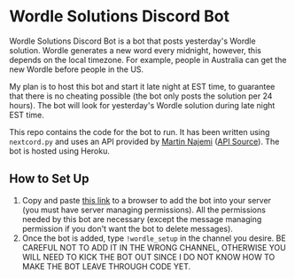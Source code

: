# Wordle Solutions Discord Bot

Wordle Solutions Discord Bot is a bot that posts yesterday's Wordle solution. Wordle generates a new word every midnight, however, this depends on the local timezone. For example, people in Australia can get the new Wordle before people in the US.

My plan is to host this bot and start it late night at EST time, to guarantee that there is no cheating possible (the bot only posts the solution per 24 hours). The bot will look for yesterday's Wordle solution during late night EST time.

This repo contains the code for the bot to run. It has been written using `nextcord.py` and uses an API provided by [Martin Najemi](https://najemi.cz/) ([API Source](https://www.reddit.com/r/wordlegame/comments/siw7oa/answers_api/)). The bot is hosted using Heroku.

## How to Set Up

1. Copy and paste [this link](https://discord.com/api/oauth2/authorize?client_id=939247798195478588&permissions=292057852944&scope=bot) to a browser to add the bot into your server (you must have server managing permissions). All the permissions needed by this bot are necessary (except the message managing permission if you don't want the bot to delete messages).
2. Once the bot is added, type `!wordle_setup` in the channel you desire. BE CAREFUL NOT TO ADD IT IN THE WRONG CHANNEL, OTHERWISE YOU WILL NEED TO KICK THE BOT OUT SINCE I DO NOT KNOW HOW TO MAKE THE BOT LEAVE THROUGH CODE YET.
